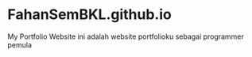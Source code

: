 # FahanSemBKL.github.io
My Portfolio Website
ini adalah website portfolioku sebagai programmer pemula
